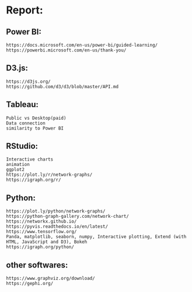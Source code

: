 # Report:


## Power BI: 
	https://docs.microsoft.com/en-us/power-bi/guided-learning/
	https://powerbi.microsoft.com/en-us/thank-you/
	
## D3.js:
	https://d3js.org/
	https://github.com/d3/d3/blob/master/API.md
	
## Tableau:
	Public vs Desktop(paid)
	Data connection
	similarity to Power BI

## RStudio:
	Interactive charts
	animation
	ggplot2
	https://plot.ly/r/network-graphs/
	https://igraph.org/r/
	
## Python:
	https://plot.ly/python/network-graphs/
	https://python-graph-gallery.com/network-chart/
	https://networkx.github.io/
	https://pyvis.readthedocs.io/en/latest/
	https://www.tensorflow.org/
	Panda, matplotlib, seaborn, numpy, Interactive plotting, Extend (with HTML, JavaScript and D3), Bokeh
	https://igraph.org/python/
	
	
## other softwares:
	https://www.graphviz.org/download/
	https://gephi.org/
